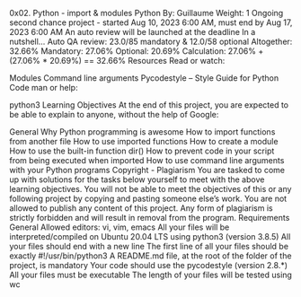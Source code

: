 0x02. Python - import & modules
Python
 By: Guillaume
 Weight: 1
 Ongoing second chance project - started Aug 10, 2023 6:00 AM, must end by Aug 17, 2023 6:00 AM
 An auto review will be launched at the deadline
In a nutshell…
Auto QA review: 23.0/85 mandatory & 12.0/58 optional
Altogether:  32.66%
Mandatory: 27.06%
Optional: 20.69%
Calculation:  27.06% + (27.06% * 20.69%)  == 32.66%
Resources
Read or watch:

Modules
Command line arguments
Pycodestyle – Style Guide for Python Code
man or help:

python3
Learning Objectives
At the end of this project, you are expected to be able to explain to anyone, without the help of Google:

General
Why Python programming is awesome
How to import functions from another file
How to use imported functions
How to create a module
How to use the built-in function dir()
How to prevent code in your script from being executed when imported
How to use command line arguments with your Python programs
Copyright - Plagiarism
You are tasked to come up with solutions for the tasks below yourself to meet with the above learning objectives.
You will not be able to meet the objectives of this or any following project by copying and pasting someone else’s work.
You are not allowed to publish any content of this project.
Any form of plagiarism is strictly forbidden and will result in removal from the program.
Requirements
General
Allowed editors: vi, vim, emacs
All your files will be interpreted/compiled on Ubuntu 20.04 LTS using python3 (version 3.8.5)
All your files should end with a new line
The first line of all your files should be exactly #!/usr/bin/python3
A README.md file, at the root of the folder of the project, is mandatory
Your code should use the pycodestyle (version 2.8.*)
All your files must be executable
The length of your files will be tested using wc
